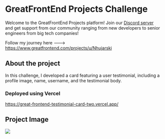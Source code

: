 <!-- Use Ctrl/Cmd + Shift + V in VS Code to preview this Markdown file. -->

# GreatFrontEnd Projects Challenge

Welcome to the GreatFrontEnd Projects platform! Join our [Discord server](https://www.greatfrontend.com/community) and get support from our community ranging from new developers to senior engineers from big tech companies!

Follow my journey here ---> https://www.greatfrontend.com/projects/u/Nhujarski

## About the project

In this challenge, I developed a card featuring a user testimonial, including a profile image, name, username, and the testimonial body.

### Deployed using Vercel

https://great-frontend-testimonial-card-two.vercel.app/

## Project Image

<img src="Screenshot 2024-10-03 at 11.44.38 AM.png" />
